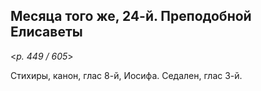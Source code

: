 
## Месяца того же, 24-й. Преподобной Елисаветы

<*p. 449 / 605*>

Стихиры, канон, глас 8-й, Иосифа. Седален, глас 3-й.  

